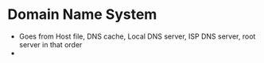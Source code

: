 
# Domain Name System

- Goes from Host file, DNS cache, Local DNS server, ISP DNS server, root server in that order
- 
